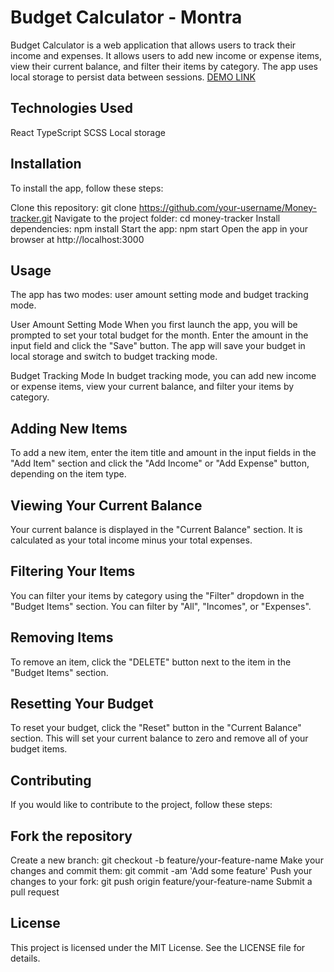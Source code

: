 # Budget Calculator - Montra
Budget Calculator is a web application that allows users to track their income and expenses. It allows users to add new income or expense items, view their current balance, and filter their items by category. The app uses local storage to persist data between sessions.
[DEMO LINK](https://ivxvi.github.io/money-tracker/)

## Technologies Used
React
TypeScript
SCSS
Local storage

## Installation
To install the app, follow these steps:

Clone this repository: git clone https://github.com/your-username/Money-tracker.git
Navigate to the project folder: cd money-tracker
Install dependencies: npm install
Start the app: npm start
Open the app in your browser at http://localhost:3000

## Usage
The app has two modes: user amount setting mode and budget tracking mode.

User Amount Setting Mode
When you first launch the app, you will be prompted to set your total budget for the month. Enter the amount in the input field and click the "Save" button. The app will save your budget in local storage and switch to budget tracking mode.

Budget Tracking Mode
In budget tracking mode, you can add new income or expense items, view your current balance, and filter your items by category.

## Adding New Items
To add a new item, enter the item title and amount in the input fields in the "Add Item" section and click the "Add Income" or "Add Expense" button, depending on the item type.

## Viewing Your Current Balance
Your current balance is displayed in the "Current Balance" section. It is calculated as your total income minus your total expenses.

## Filtering Your Items
You can filter your items by category using the "Filter" dropdown in the "Budget Items" section. You can filter by "All", "Incomes", or "Expenses".

## Removing Items
To remove an item, click the "DELETE" button next to the item in the "Budget Items" section.

## Resetting Your Budget
To reset your budget, click the "Reset" button in the "Current Balance" section. This will set your current balance to zero and remove all of your budget items.

## Contributing
If you would like to contribute to the project, follow these steps:

## Fork the repository
Create a new branch: git checkout -b feature/your-feature-name
Make your changes and commit them: git commit -am 'Add some feature'
Push your changes to your fork: git push origin feature/your-feature-name
Submit a pull request
## License
This project is licensed under the MIT License. See the LICENSE file for details.
